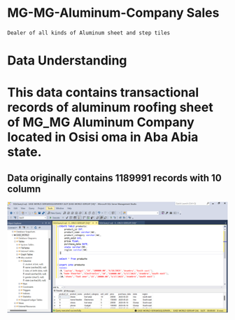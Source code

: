 # MG-MG-Aluminum-Company Sales
`Dealer of all kinds of Aluminum sheet and step tiles`

# Data Understanding
# This data contains transactional records of aluminum roofing sheet of MG_MG Aluminum Company located in Osisi oma in Aba Abia state.
## Data originally contains 1189991 records with 10 column
![](Screenshot%202025-05-20%20145538.png)